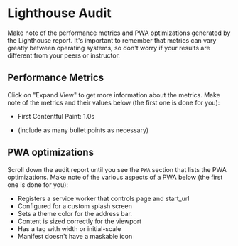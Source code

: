 # Lighthouse Audit

Make note of the performance metrics and PWA optimizations generated by the Lighthouse report. It's important to remember that metrics can vary greatly between operating systems, so don't worry if your results are different from your peers or instructor.

## Performance Metrics

Click on "Expand View" to get more information about the metrics. Make note of the metrics and their values below (the first one is done for you):

* First Contentful Paint: 1.0s

* (include as many bullet points as necessary)

## PWA optimizations

Scroll down the audit report until you see the `PWA` section that lists the PWA optimizations. Make note of the various aspects of a PWA below (the first one is done for you):


* Registers a service worker that controls page and start_url
* Configured for a custom splash screen
* Sets a theme color for the address bar.
* Content is sized correctly for the viewport
* Has a <meta name="viewport"> tag with width or initial-scale
* Manifest doesn't have a maskable icon